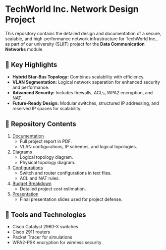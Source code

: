# TechWorld Inc. Network Design Project

This repository contains the detailed design and documentation of a secure, scalable, and high-performance network infrastructure for TechWorld Inc., as part of our university (SLIIT) project for the **Data Communication Networks** module.

## 🌟 Key Highlights
- **Hybrid Star-Bus Topology:** Combines scalability with efficiency.
- **VLAN Segmentation:** Logical network separation for enhanced security and performance.
- **Advanced Security:** Includes firewalls, ACLs, WPA2 encryption, and NAT.
- **Future-Ready Design:** Modular switches, structured IP addressing, and reserved IP spaces for scalability.

## 📂 Repository Contents
1. [Documentation](documentation/)  
   - Full project report in PDF.
   - VLAN configurations, IP schemes, and logical topologies.
2. [Diagrams](diagrams/)  
   - Logical topology diagram.
   - Physical topology diagram.
3. [Configurations](configurations/)  
   - Switch and router configurations in text files.
   - ACL and NAT rules.
4. [Budget Breakdown](budget/)  
   - Detailed project cost estimation.
5. [Presentation](presentation/)  
   - Final presentation slides used for project defense.


## 🔧 Tools and Technologies
- Cisco Catalyst 2960-X switches
- Cisco 2911 routers
- Packet Tracer for simulations
- WPA2-PSK encryption for wireless security


